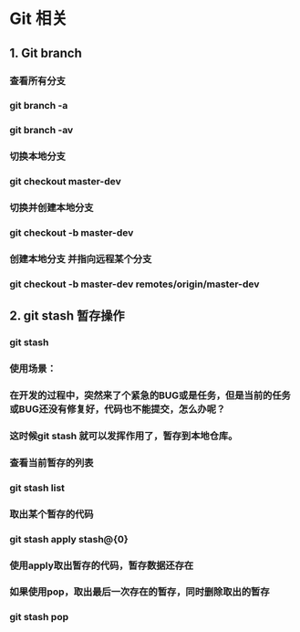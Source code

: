 #			Git 相关

## 1. Git branch

### 查看所有分支
### git branch -a
### git branch -av

### 切换本地分支
### git checkout master-dev

### 切换并创建本地分支
### git checkout -b master-dev

### 创建本地分支 并指向远程某个分支
### git checkout -b master-dev remotes/origin/master-dev

## 2.  git stash 暂存操作

### git stash
### 使用场景：
### 在开发的过程中，突然来了个紧急的BUG或是任务，但是当前的任务或BUG还没有修复好，代码也不能提交，怎么办呢？

### 这时候git stash 就可以发挥作用了，暂存到本地仓库。 
### 查看当前暂存的列表
### git stash list
### 取出某个暂存的代码
### git stash apply stash@{0}
### 使用apply取出暂存的代码，暂存数据还存在
### 如果使用pop，取出最后一次存在的暂存，同时删除取出的暂存
### git stash pop
